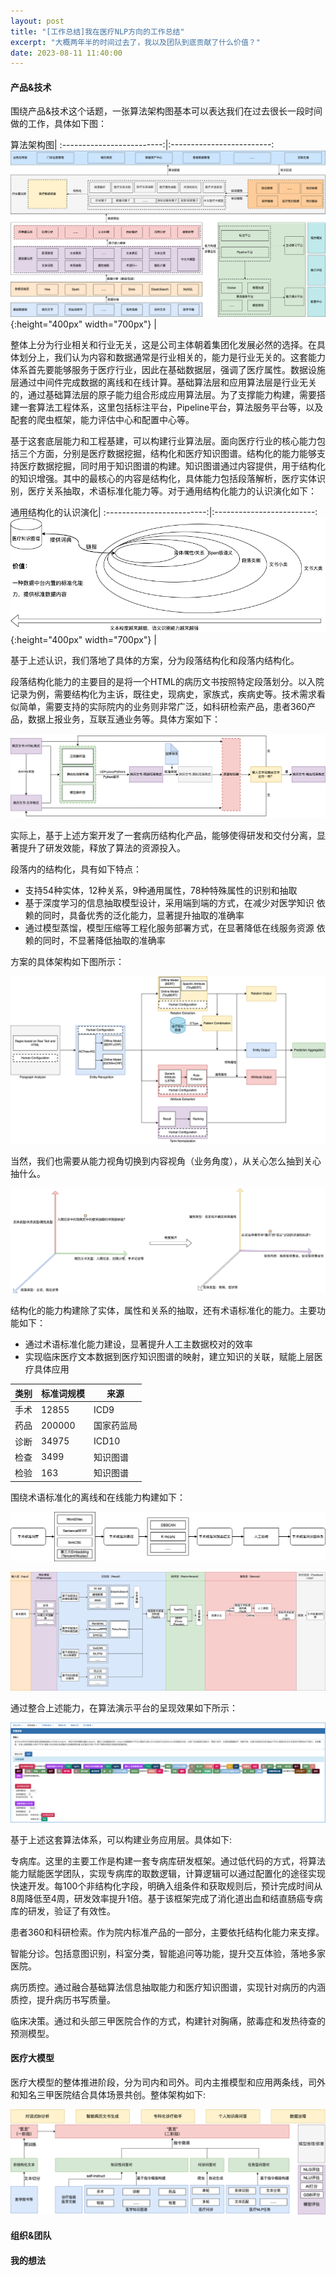 ```yaml
---
layout: post
title: "[工作总结]我在医疗NLP方向的工作总结"
excerpt: "大概两年半的时间过去了，我以及团队到底贡献了什么价值？"
date: 2023-08-11 11:40:00
---
```


#### 产品&技术

围绕产品&技术这个话题，一张算法架构图基本可以表达我们在过去很长一段时间做的工作，具体如下图：

算法架构图|
:-------------------------:|:-------------------------:
![PIC_01](https://github.com/zhpmatrix/zhpmatrix.github.io/raw/master/images/算法能力架构图4.0.drawio.png){:height="400px" width="700px"}  |



整体上分为行业相关和行业无关，这是公司主体朝着集团化发展必然的选择。在具体划分上，我们认为内容和数据通常是行业相关的，能力是行业无关的。这套能力体系首先要能够服务于医疗行业，因此在基础数据层，强调了医疗属性。数据设施层通过中间件完成数据的离线和在线计算。基础算法层和应用算法层是行业无关的，通过基础算法层的原子能力组合形成应用算法层。为了支撑能力构建，需要搭建一套算法工程体系，这里包括标注平台，Pipeline平台，算法服务平台等，以及配套的爬虫框架，能力评估中心和配置中心等。

基于这套底层能力和工程基建，可以构建行业算法层。面向医疗行业的核心能力包括三个方面，分别是医疗数据挖掘，结构化和医疗知识图谱。结构化的能力能够支持医疗数据挖掘，同时用于知识图谱的构建。知识图谱通过内容提供，用于结构化的知识增强。其中的最核心的内容是结构化，具体能力包括段落解析，医疗实体识别，医疗关系抽取，术语标准化能力等。对于通用结构化能力的认识演化如下：

通用结构化的认识演化|
:-------------------------:|:-------------------------:
![PIC_02](https://github.com/zhpmatrix/zhpmatrix.github.io/raw/master/images/通用结构化的理解.drawio.png){:height="400px" width="700px"}  |



基于上述认识，我们落地了具体的方案，分为段落结构化和段落内结构化。

段落结构化能力的主要目的是将一个HTML的病历文书按照特定段落划分。以入院记录为例，需要结构化为主诉，既往史，现病史，家族式，疾病史等。技术需求看似简单，需要支持的实际院内的业务则非常广泛，如科研检索产品，患者360产品，数据上报业务，互联互通业务等。具体方案如下：

![段落结构化](https://github.com/zhpmatrix/zhpmatrix.github.io/raw/master/images/段落结构化.png)

实际上，基于上述方案开发了一套病历结构化产品，能够使得研发和交付分离，显著提升了研发效能，释放了算法的资源投入。


段落内的结构化，具有如下特点：

+ 支持54种实体，12种关系，9种通用属性，78种特殊属性的识别和抽取
+ 基于深度学习的信息抽取模型设计，采用端到端的方式，在减少对医学知识
依赖的同时，具备优秀的泛化能力，显著提升抽取的准确率
+ 通过模型蒸馏，模型压缩等工程化服务部署方式，在显著降低在线服务资源
依赖的同时，不显著降低抽取的准确率

方案的具体架构如下图所示：

![结构化的具体实现](https://github.com/zhpmatrix/zhpmatrix.github.io/raw/master/images/结构化的具体实现.png)

当然，我们也需要从能力视角切换到内容视角（业务角度），从关心怎么抽到关心抽什么。

![通用结构化的多维视角](https://github.com/zhpmatrix/zhpmatrix.github.io/raw/master/images/通用结构化的多维视角.drawio.png)

结构化的能力构建除了实体，属性和关系的抽取，还有术语标准化的能力。主要功能如下：

+ 通过术语标准化能力建设，显著提升人工主数据校对的效率
+ 实现临床医疗文本数据到医疗知识图谱的映射，建立知识的关联，赋能上层医疗具体应用

|类别|标准词规模|来源|
|------|------|------|
|手术|12855|ICD9|
|药品|200000|国家药监局|
|诊断|34975|ICD10|
|检查|3499|知识图谱|
|检验|163|知识图谱|

围绕术语标准化的离线和在线能力构建如下：

![标准化能力-离线](https://github.com/zhpmatrix/zhpmatrix.github.io/raw/master/images/标准化能力-离线.png)

![标准化能力-在线](https://github.com/zhpmatrix/zhpmatrix.github.io/raw/master/images/标准化能力-在线.png)

通过整合上述能力，在算法演示平台的呈现效果如下所示：

![算法演示平台](https://github.com/zhpmatrix/zhpmatrix.github.io/raw/master/images/算法演示平台.png)

基于上述这套算法体系，可以构建业务应用层。具体如下:

专病库。这里的主要工作是构建一套专病库研发框架。通过低代码的方式，将算法能力赋能医学团队，实现专病库的取数逻辑，计算逻辑可以通过配置化的途径实现快速开发。每100个非结构化字段，明确入组条件和获取规则后，预计完成时间从8周降低至4周，研发效率提升1倍。基于该框架完成了消化道出血和结直肠癌专病库的研发，验证了有效性。

患者360和科研检索。作为院内标准产品的一部分，主要依托结构化能力来支撑。

智能分诊。包括意图识别，科室分类，智能追问等功能，提升交互体验，落地多家医院。

病历质控。通过融合基础算法信息抽取能力和医疗知识图谱，实现针对病历的内涵质控，提升病历书写质量。

临床决策。通过和头部三甲医院合作的方式，构建针对胸痛，脓毒症和发热待查的预测模型。


#### 医疗大模型

医疗大模型的整体推进阶段，分为司内和司外。司内主推模型和应用两条线，司外和知名三甲医院结合具体场景共创。整体架构如下:

![cmllm-架构](https://github.com/zhpmatrix/zhpmatrix.github.io/raw/master/images/cmllm-架构.png)



#### 组织&团队

#### 我的想法
